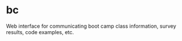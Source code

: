 # bc

Web interface for communicating boot camp class information, survey results, code examples, etc.
